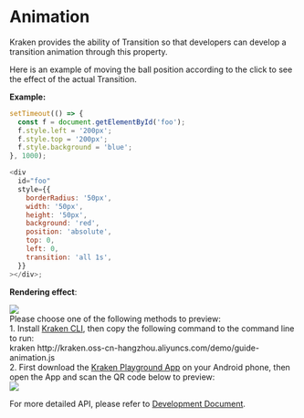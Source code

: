 # Animation

Kraken provides the ability of Transition so that developers can develop a transition animation through this property.

Here is an example of moving the ball position according to the click to see the effect of the actual Transition.

**Example:**

```js
setTimeout(() => {
  const f = document.getElementById('foo');
  f.style.left = '200px';
  f.style.top = '200px';
  f.style.background = 'blue';
}, 1000);

<div
  id="foo"
  style={{
    borderRadius: '50px',
    width: '50px',
    height: '50px',
    background: 'red',
    position: 'absolute',
    top: 0,
    left: 0,
    transition: 'all 1s',
  }}
></div>;
```

**Rendering effect**:

<div className="code-preview">
  <img className="preview-image" src="https://img.alicdn.com/imgextra/i4/O1CN01HS4uqg1e4gqlXWfxU_!!6000000003818-2-tps-360-662.png" />

  <div className="preview-tips">
    <div className="preview-title">
      Please choose one of the following methods to preview:
    </div>
    <div className="preview-row">
      <div>
        1. Install <a href="/guide#快 Experience-kraken">Kraken CLI</a>, then copy the following command to the command line to run:
      </div>
      <div className="preview-code">
        kraken http://kraken.oss-cn-hangzhou.aliyuncs.com/demo/guide-animation.js
      </div>
    </div>
    <div className="preview-row">
      <div>
        2. First download the <a href="/guide#kraken-playground" >Kraken Playground App</a> on your Android phone, then open the App and scan the QR code below to preview:
      </div>
      <img className="preview-qrcode" src="https://img.alicdn.com/imgextra/i2/O1CN01LRf0DP24NAqS1zrFH_!!6000000007378-2-tps-400-400.png" />
    </div>
  </div>
</div>

For more detailed API, please refer to [Development Document](/en-US/api/styles/transform).
